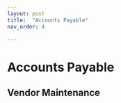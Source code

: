 ```yaml
---
layout: post
title:  "Accounts Payable"
nav_order: 4

---
```

# Accounts Payable

## Vendor Maintenance
